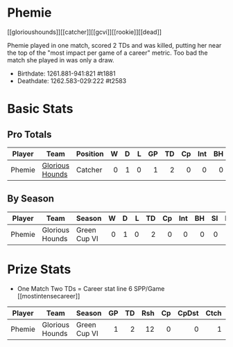 # Phemie

[[glorioushounds]][[catcher]][[gcvi]][[rookie]][[dead]]

Phemie played in one match, scored 2 TDs and was killed, putting her near the top of the "most impact per game of a career" metric. Too bad the match she played in was only a draw.

* Birthdate: 1261.881-941:821 #t1881
* Deathdate: 1262.583-029:222 #t2583

# Basic Stats

## Pro Totals

| Player           | Team        | Position      | W | D | L | GP | TD | Cp | Int | BH | SI | Ki | MVP | SPP |
|------------------|-------------|---------------|--:|--:|--:|---:|---:|---:|----:|---:|---:|---:|----:|----:|
| Phemie | [Glorious Hounds](../teams/glorioushounds) | Catcher  |    0 |    1 |    0 |    1 |    2 |    0 |    0 |    0 |    0 |    0 |    0 |    6 |

## By Season

| Player | Team         | Season          | W | D | L | TD | Cp | Int | BH | SI | Ki | MVP | SPP |
|--------|--------------|-----------------|--:|--:|--:|---:|---:|----:|---:|---:|---:|----:|----:|
| Phemie | Glorious Hounds | Green Cup VI |    0 |    1 |    0 |    2 |    0 |    0 |    0 |    0 |    0 |    0 |    6 |

# Prize Stats

* One Match Two TDs = Career stat line 6 SPP/Game [[mostintensecareer]]

| Player | Team         | Season          | GP | TD | Rsh | Cp | CpDst | Ctch | Int | Cas | Blk | Sck | MVP | SPP |
|--------|--------------|-----------------|---:|---:|----:|---:|------:|-----:|----:|----:|----:|----:|----:|----:|
| Phemie | Glorious Hounds | Green Cup VI |  1 |    2 |   12 |    0 |     0 |    1 |    0 |    0 |    1 |    0 |    0 |    6 |
